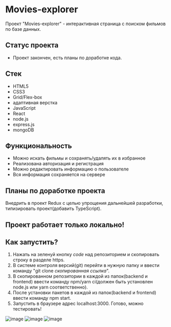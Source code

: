 # Movies-explorer
Проект "Movies-explorer" - интерактивная страница с поиском фильмов по базе данных.

## Статус проекта
- Проект закончен, есть планы по доработке кода.

## Стек
- HTML5
- CSS3
- Grid/Flex-box
- адаптивная верстка
- JavaScript
- React
- node.js
- express.js
- mongoDB

## Функциональность
- Можно искать фильмы и сохранять/удалять их в избранное
- Реализована авторизация и регистрация
- Можно редактировать информацию о пользователе
- Вся информация сохраняется на сервере

## Планы по доработке проекта
Внедрить в проект Redux с целью упрощения дальнейшей разработки, типизировать проект(добавить TypeScript).

## Проект работает только локально!
## Как запустить?
1) Нажать на зеленуй кнопку *code* над репозиторием и скопировать строку в разделе https.
2) В системе контроля версий(git) перейти в нужную папку и ввести команду "git clone *скопированная ссылка*".
3) В скопированном репозитории в каждой из папок(backend и frontend) ввести команду npm/yarn ci(должен быть установлен node.js или yarn соответственно).
4) После установки пакетов в каждой из папок(backend и frontend) ввести команду npm start.
5) Запустить в браузере адрес localhost:3000. Готово, можно тестировать!

![image](https://github.com/Agregati4/movies-explorer-app/assets/117747237/8bb4f13a-5a71-4751-91d4-a7fbc868164a)
![image](https://github.com/Agregati4/movies-explorer-app/assets/117747237/d65b42e8-8bf0-4fef-b809-464159168dd9)
![image](https://github.com/Agregati4/movies-explorer-app/assets/117747237/bb656043-c286-4f95-b06c-1f16e41b56b9)
